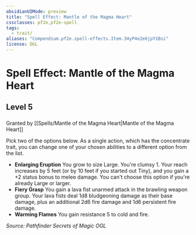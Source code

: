 ```yaml
---
obsidianUIMode: preview
title: "Spell Effect: Mantle of the Magma Heart"
cssclasses: pf2e,pf2e-spell
tags:
  - trait/
aliases: "Compendium.pf2e.spell-effects.Item.34yP4e2e6jpY1Bsi"
license: OGL
---
```

# Spell Effect: Mantle of the Magma Heart
## Level 5
### 






Granted by [[Spells/Mantle of the Magma Heart|Mantle of the Magma Heart]]

Pick two of the options below. As a single action, which has the concentrate trait, you can change one of your chosen abilities to a different option from the list.

*   **Enlarging Eruption** You grow to size Large. You're clumsy 1. Your reach increases by 5 feet (or by 10 feet if you started out Tiny), and you gain a +2 status bonus to melee damage. You can't choose this option if you're already Large or larger.
*   **Fiery Grasp** You gain a lava fist unarmed attack in the brawling weapon group. Your lava fists deal 1d8 bludgeoning damage as their base damage, plus an additional 2d6 fire damage and 1d6 persistent fire damage.
*   **Warming Flames** You gain resistance 5 to cold and fire.

*Source: Pathfinder Secrets of Magic*
*OGL*